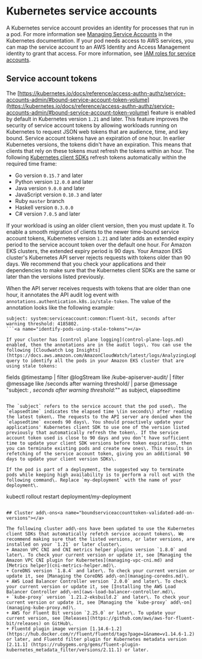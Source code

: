 # Kubernetes service accounts<a name="service-accounts"></a>

A Kubernetes service account provides an identity for processes that run in a pod\. For more information see [Managing Service Accounts](https://kubernetes.io/docs/reference/access-authn-authz/service-accounts-admin) in the Kubernetes documentation\. If your pod needs access to AWS services, you can map the service account to an AWS Identity and Access Management identity to grant that access\. For more information, see [IAM roles for service accounts](iam-roles-for-service-accounts.md)\.

## Service account tokens<a name="service-account-tokens"></a>

The [https://kubernetes.io/docs/reference/access-authn-authz/service-accounts-admin/#bound-service-account-token-volume](https://kubernetes.io/docs/reference/access-authn-authz/service-accounts-admin/#bound-service-account-token-volume) feature is enabled by default in Kubernetes version `1.21` and later\. This feature improves the security of service account tokens by allowing workloads running on Kubernetes to request JSON web tokens that are audience, time, and key bound\. Service account tokens have an expiration of one hour\. In earlier Kubernetes versions, the tokens didn't have an expiration\. This means that clients that rely on these tokens must refresh the tokens within an hour\. The following [Kubernetes client SDKs](https://kubernetes.io/docs/reference/using-api/client-libraries/) refresh tokens automatically within the required time frame:
+ Go version `0.15.7` and later
+ Python version `12.0.0` and later
+ Java version `9.0.0` and later
+ JavaScript version `0.10.3` and later
+ Ruby `master` branch
+ Haskell version `0.3.0.0`
+ C\# version `7.0.5` and later

If your workload is using an older client version, then you must update it\. To enable a smooth migration of clients to the newer time\-bound service account tokens, Kubernetes version `1.21` and later adds an extended expiry period to the service account token over the default one hour\. For Amazon EKS clusters, the extended expiry period is 90 days\. Your Amazon EKS cluster's Kubernetes API server rejects requests with tokens older than 90 days\. We recommend that you check your applications and their dependencies to make sure that the Kubernetes client SDKs are the same or later than the versions listed previously\.

When the API server receives requests with tokens that are older than one hour, it annotates the API audit log event with `annotations.authentication.k8s.io/stale-token`\. The value of the annotation looks like the following example:

```
subject: system:serviceaccount:common:fluent-bit, seconds after warning threshold: 4185802.
```<a name="identify-pods-using-stale-tokens"></a>

If your cluster has [control plane logging](control-plane-logs.md) enabled, then the annotations are in the audit logs\. You can use the following [Cloudwatch Log Insights](https://docs.aws.amazon.com/AmazonCloudWatch/latest/logs/AnalyzingLogData.html) query to identify all the pods in your Amazon EKS cluster that are using stale tokens:

```
fields @timestamp
| filter @logStream like /kube-apiserver-audit/
| filter @message like /seconds after warning threshold/
| parse @message "subject: *, seconds after warning threshold:*\"" as subject, elapsedtime
```

The `subject` refers to the service account that the pod used\. The `elapsedtime` indicates the elapsed time \(in seconds\) after reading the latest token\. The requests to the API server are denied when the `elapsedtime` exceeds 90 days\. You should proactively update your applications' Kubernetes client SDK to use one of the version listed previously that automatically refresh the token\. If the service account token used is close to 90 days and you don’t have sufficient time to update your client SDK versions before token expiration, then you can terminate existing pods and create new ones\. This results in refetching of the service account token, giving you an additional 90 days to update your client version SDKs\.

If the pod is part of a deployment, the suggested way to terminate pods while keeping high availability is to perform a roll out with the following command\. Replace `my-deployment` with the name of your deployment\.

```
kubectl rollout restart deployment/my-deployment
```

## Cluster add\-ons<a name="boundserviceaccounttoken-validated-add-on-versions"></a>

The following cluster add\-ons have been updated to use the Kubernetes client SDKs that automatically refetch service account tokens\. We recommend making sure that the listed versions, or later versions, are installed on your `1.21` or later cluster\.
+ Amazon VPC CNI and CNI metrics helper plugins version `1.8.0` and later\. To check your current version or update it, see [Managing the Amazon VPC CNI plugin for Kubernetes](managing-vpc-cni.md) and [Metrics helper](cni-metrics-helper.md)\.
+ CoreDNS version `1.8.4` and later\. To check your current version or update it, see [Managing the CoreDNS add\-on](managing-coredns.md)\.
+ AWS Load Balancer Controller version `2.0.0` and later\. To check your current version or update it, see [Installing the AWS Load Balancer Controller add\-on](aws-load-balancer-controller.md)\.
+ `kube-proxy` version `1.21.2-eksbuild.2` and later\. To check your current version or update it, see [Managing the `kube-proxy` add\-on](managing-kube-proxy.md)\.
+ AWS for Fluent Bit version `2.25.0` or later\. To update your current version, see [Releases](https://github.com/aws/aws-for-fluent-bit/releases) on GitHub\.
+ Fluentd plugin image version [1.14.6-1.2] (https://hub.docker.com/r/fluent/fluentd/tags?page=1&name=v1.14.6-1.2) or later, and Fluentd filter plugin for Kubernetes metadata version [2.11.1] (https://rubygems.org/gems/fluent-plugin-kubernetes_metadata_filter/versions/2.11.1) or later. 